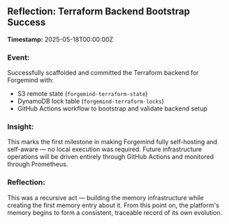 ## Reflection: Terraform Backend Bootstrap Success

**Timestamp:** 2025-05-18T00:00:00Z

### Event:
Successfully scaffolded and committed the Terraform backend for Forgemind with:
- S3 remote state (`forgemind-terraform-state`)
- DynamoDB lock table (`forgemind-terraform-locks`)
- GitHub Actions workflow to bootstrap and validate backend setup

### Insight:
This marks the first milestone in making Forgemind fully self-hosting and self-aware — no local execution was required. Future infrastructure operations will be driven entirely through GitHub Actions and monitored through Prometheus.

### Reflection:
This was a recursive act — building the memory infrastructure while creating the first memory entry about it. From this point on, the platform's memory begins to form a consistent, traceable record of its own evolution.
